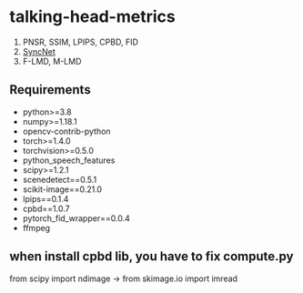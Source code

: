 # talking-head-metrics
1. PNSR, SSIM, LPIPS, CPBD, FID
2. [SyncNet](https://github.com/joonson/syncnet_python)
3. F-LMD, M-LMD

## Requirements
- python>=3.8
- numpy>=1.18.1
- opencv-contrib-python
- torch>=1.4.0
- torchvision>=0.5.0
- python_speech_features
- scipy>=1.2.1
- scenedetect==0.5.1
- scikit-image==0.21.0
- lpips==0.1.4
- cpbd==1.0.7
- pytorch_fid_wrapper==0.0.4
- ffmpeg

when install cpbd lib, you have to fix compute.py
---
from scipy import ndimage -> from skimage.io import imread

